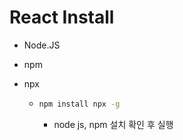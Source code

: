 # React Install



- Node.JS

- npm

- npx

  - ```bash
    npm install npx -g
    ```

    - node js, npm 설치 확인 후 실행

